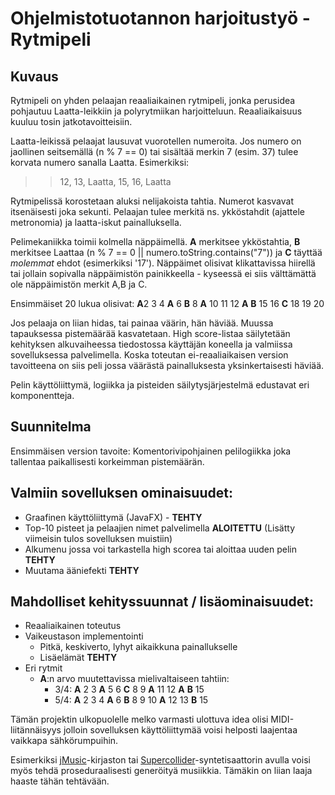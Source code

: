 # Ohjelmistotuotannon harjoitustyö - Rytmipeli 

## Kuvaus

Rytmipeli on yhden pelaajan reaaliaikainen rytmipeli, jonka perusidea pohjautuu Laatta-leikkiin ja polyrytmiikan harjoitteluun. Reaaliaikaisuus kuuluu tosin jatkotavoitteisiin.

Laatta-leikissä pelaajat lausuvat vuorotellen numeroita. Jos numero on jaollinen seitsemällä (n % 7 == 0) tai sisältää merkin 7 (esim. 37) tulee korvata numero sanalla Laatta. Esimerkiksi:
>> 12, 13, Laatta, 15, 16, Laatta

Rytmipelissä korostetaan aluksi nelijakoista tahtia. Numerot kasvavat itsenäisesti joka sekunti. Pelaajan tulee merkitä ns. ykköstahdit (ajattele metronomia) ja laatta-iskut painalluksella. 

Pelimekaniikka toimii kolmella näppäimellä.  **A** merkitsee ykköstahtia, **B** merkitsee Laattaa (n % 7 == 0 || numero.toString.contains("7")) ja **C** täyttää *molemmat* ehdot (esimerkiksi '17'). Näppäimet olisivat klikattavissa hiirellä tai jollain sopivalla näppäimistön painikkeella - kyseessä ei siis välttämättä ole näppäimistön merkit A,B ja C.

Ensimmäiset 20 lukua olisivat:
**A**2 3 4 **A** 6 **B** 8 **A** 10 11 12 **A** **B** 15 16 **C** 18 19 20

 Jos pelaaja on liian hidas, tai painaa väärin, hän häviää. Muussa tapauksessa pistemäärää kasvatetaan. High score-listaa säilytetään kehityksen alkuvaiheessa tiedostossa käyttäjän koneella ja valmiissa sovelluksessa palvelimella. Koska toteutan ei-reaaliaikaisen version tavoitteena on siis peli jossa väärästä painalluksesta yksinkertaisesti häviää.

Pelin käyttöliittymä, logiikka ja pisteiden säilytysjärjestelmä edustavat eri komponentteja.

## Suunnitelma
Ensimmäisen version tavoite: Komentorivipohjainen pelilogiikka joka tallentaa paikallisesti korkeimman pistemäärän. 


## Valmiin sovelluksen ominaisuudet:
- Graafinen käyttöliittymä (JavaFX) - **TEHTY**
- Top-10 pisteet ja pelaajien nimet palvelimella **ALOITETTU** (Lisätty viimeisin tulos sovelluksen muistiin)
- Alkumenu jossa voi tarkastella high scorea tai aloittaa uuden pelin **TEHTY**
- Muutama ääniefekti **TEHTY**


## Mahdolliset kehityssuunnat / lisäominaisuudet:
- Reaaliaikainen toteutus
- Vaikeustason implementointi
  - Pitkä, keskiverto, lyhyt aikaikkuna painallukselle
  - Lisäelämät **TEHTY**
- Eri rytmit
  - **A**:n arvo muutettavissa mielivaltaiseen tahtiin: 
    - 3/4: **A** 2 3 **A** 5 6 **C** 8 9 **A** 11 12 **A** **B** 15
    - 5/4: **A** 2 3 4 **A** 6 **B** 8 9 10 **A** 12 13 **B** 15

    
Tämän projektin ulkopuolelle melko varmasti ulottuva idea olisi MIDI-liitännäisyys jolloin sovelluksen käyttöliittymää voisi helposti laajentaa vaikkapa sähkörumpuihin.

Esimerkiksi [jMusic](https://explodingart.com/jmusic/)-kirjaston tai [Supercollider](https://supercollider.github.io/)-syntetisaattorin avulla voisi myös tehdä proseduraalisesti generöityä musiikkia. Tämäkin on liian laaja haaste tähän tehtävään.
